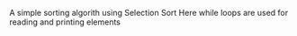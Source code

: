 A simple sorting algorith using Selection Sort
Here while loops are used for reading and printing elements
